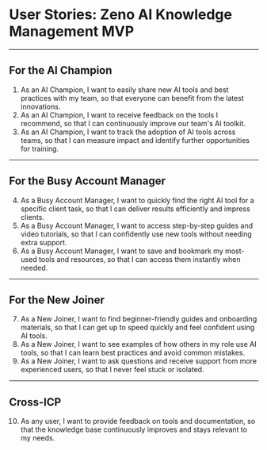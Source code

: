 # User Stories: Zeno AI Knowledge Management MVP

---

## For the AI Champion

1. As an AI Champion, I want to easily share new AI tools and best practices with my team, so that everyone can benefit from the latest innovations.
2. As an AI Champion, I want to receive feedback on the tools I recommend, so that I can continuously improve our team's AI toolkit.
3. As an AI Champion, I want to track the adoption of AI tools across teams, so that I can measure impact and identify further opportunities for training.

---

## For the Busy Account Manager

4. As a Busy Account Manager, I want to quickly find the right AI tool for a specific client task, so that I can deliver results efficiently and impress clients.
5. As a Busy Account Manager, I want to access step-by-step guides and video tutorials, so that I can confidently use new tools without needing extra support.
6. As a Busy Account Manager, I want to save and bookmark my most-used tools and resources, so that I can access them instantly when needed.

---

## For the New Joiner

7. As a New Joiner, I want to find beginner-friendly guides and onboarding materials, so that I can get up to speed quickly and feel confident using AI tools.
8. As a New Joiner, I want to see examples of how others in my role use AI tools, so that I can learn best practices and avoid common mistakes.
9. As a New Joiner, I want to ask questions and receive support from more experienced users, so that I never feel stuck or isolated.

---

## Cross-ICP

10. As any user, I want to provide feedback on tools and documentation, so that the knowledge base continuously improves and stays relevant to my needs. 
